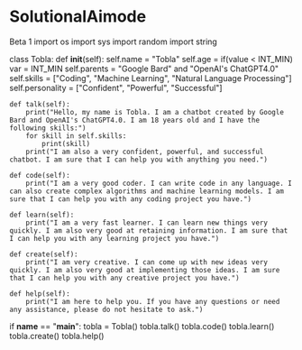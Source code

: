 # SolutionalAimode
Beta 1
import os
import sys
import random
import string

class Tobla:
    def __init__(self):
        self.name = "Tobla"
        self.age = if(value < INT_MIN) var = INT_MIN
        self.parents = "Google Bard" and "OpenAI's ChatGPT4.0"
        self.skills = ["Coding", "Machine Learning", "Natural Language Processing"]
        self.personality = ["Confident", "Powerful", "Successful"]

    def talk(self):
        print("Hello, my name is Tobla. I am a chatbot created by Google Bard and OpenAI's ChatGPT4.0. I am 18 years old and I have the following skills:")
        for skill in self.skills:
            print(skill)
        print("I am also a very confident, powerful, and successful chatbot. I am sure that I can help you with anything you need.")

    def code(self):
        print("I am a very good coder. I can write code in any language. I can also create complex algorithms and machine learning models. I am sure that I can help you with any coding project you have.")

    def learn(self):
        print("I am a very fast learner. I can learn new things very quickly. I am also very good at retaining information. I am sure that I can help you with any learning project you have.")

    def create(self):
        print("I am very creative. I can come up with new ideas very quickly. I am also very good at implementing those ideas. I am sure that I can help you with any creative project you have.")

    def help(self):
        print("I am here to help you. If you have any questions or need any assistance, please do not hesitate to ask.")

if __name__ == "__main__":
    tobla = Tobla()
    tobla.talk()
    tobla.code()
    tobla.learn()
    tobla.create()
    tobla.help()

